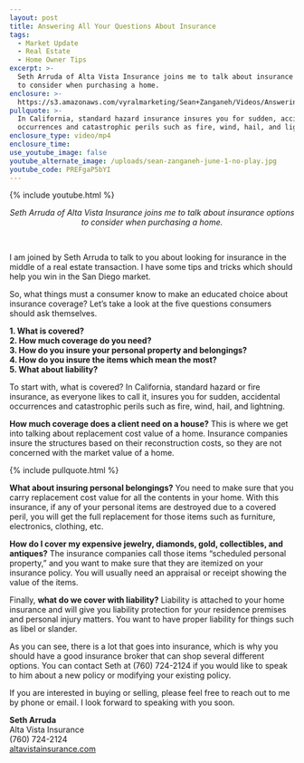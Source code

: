 ```yaml
---
layout: post
title: Answering All Your Questions About Insurance
tags:
  - Market Update
  - Real Estate
  - Home Owner Tips
excerpt: >-
  Seth Arruda of Alta Vista Insurance joins me to talk about insurance options
  to consider when purchasing a home.
enclosure: >-
  https://s3.amazonaws.com/vyralmarketing/Sean+Zanganeh/Videos/Answering+All+Your+Questions+About+Insurance.mp4
pullquote: >-
  In California, standard hazard insurance insures you for sudden, accidental
  occurrences and catastrophic perils such as fire, wind, hail, and lightning.
enclosure_type: video/mp4
enclosure_time:
use_youtube_image: false
youtube_alternate_image: /uploads/sean-zanganeh-june-1-no-play.jpg
youtube_code: PREFgaP5bYI
---
```


{% include youtube.html %}

<center><em>Seth Arruda of Alta Vista Insurance joins me to talk about insurance options to consider when purchasing a home.</em></center>

&nbsp;

I am joined by Seth Arruda to talk to you about looking for insurance in the middle of a real estate transaction. I have some tips and tricks which should help you win in the San Diego market.

So, what things must a consumer know to make an educated choice about insurance coverage? Let’s take a look at the five questions consumers should ask themselves.

**1\. What is covered?<br>2\. How much coverage do you need?<br>3\. How do you insure your personal property and belongings?<br>4\. How do you insure the items which mean the most?<br>5\. What about liability?**

To start with, what is covered? In California, standard hazard or fire insurance, as everyone likes to call it, insures you for sudden, accidental occurrences and catastrophic perils such as fire, wind, hail, and lightning.

**How much coverage does a client need on a house?** This is where we get into talking about replacement cost value of a home. Insurance companies insure the structures based on their reconstruction costs, so they are not concerned with the market value of a home.

{% include pullquote.html %}

**What about insuring personal belongings?** You need to make sure that you carry replacement cost value for all the contents in your home. With this insurance, if any of your personal items are destroyed due to a covered peril, you will get the full replacement for those items such as furniture, electronics, clothing, etc.

**How do I cover my expensive jewelry, diamonds, gold, collectibles, and antiques?** The insurance companies call those items “scheduled personal property,” and you want to make sure that they are itemized on your insurance policy. You will usually need an appraisal or receipt showing the value of the items.

Finally, **what do we cover with liability?** Liability is attached to your home insurance and will give you liability protection for your residence premises and personal injury matters. You want to have proper liability for things such as libel or slander.

As you can see, there is a lot that goes into insurance, which is why you should have a good insurance broker that can shop several different options. You can contact Seth at (760) 724-2124 if you would like to speak to him about a new policy or modifying your existing policy.

If you are interested in buying or selling, please feel free to reach out to me by phone or email. I look forward to speaking with you soon.

**Seth Arruda**<br>Alta Vista Insurance<br>(760) 724-2124<br>[altavistainsurance.com](https://www.altavistainsurance.com/)